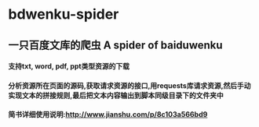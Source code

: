 # bdwenku-spider
## 一只百度文库的爬虫 A spider of baiduwenku
#### 支持txt, word, pdf, ppt类型资源的下载

#### 分析资源所在页面的源码,获取请求资源的接口,用requests库请求资源,然后手动实现文本的拼接规则,最后把文本内容输出到脚本同级目录下的文件夹中
#### 简书详细使用说明:http://www.jianshu.com/p/8c103a566bd9
